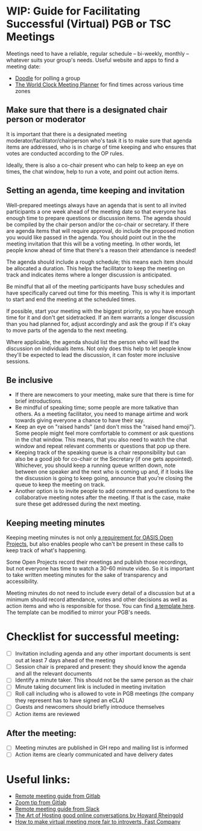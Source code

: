 # WIP: Guide for Facilitating Successful (Virtual) PGB or TSC Meetings

Meetings need to have a reliable, regular schedule – bi-weekly, monthly – whatever suits your group's needs. Useful website and apps to find a meeting date:
- [Doodle](https://doodle.com/) for polling a group
- [The World Clock Meeting Planner](https://www.timeanddate.com/worldclock/meetingtime.html) for find times across various time zones

<!-- ## Tools
- Zoom
- Teams
- Webex
- Google Meet
- Slack
- Google Docs
- GitHub 
## do we want this in here or not? -->

## Make sure that there is a designated chair person or moderator 
It is important that there is a designated meeting moderator/facilitator/chairperson who's task it is to make sure that agenda items are addressed, who  is in charge of time keeping and who ensures that votes are conducted according  to the OP rules.

Ideally, there is also a co-chair present who can help to keep an eye on times, the chat window, help to run a vote, and point out action items.

## Setting an agenda, time keeping and invitation
Well-prepared meetings always have an agenda that is sent to all invited participants a one week ahead of the meeting date so that everyone has enough time to prepare questions or discussion items. The agenda should be compiled by the chair person and/or the co-chair or secretary. If there are agenda items that will require approval, do include the proposed motion you would like passed in the agenda. You should point out in the the meeting invitation that this will be a voting meeting. In other words, let people know ahead of time that there's a reason their attendance is needed!

The agenda should include a rough schedule; this means each item should be allocated a duration. This helps the facilitator to keep the meeting on track and indicates items where a longer discussion is anticipated. 

Be mindful that all of the meeting participants have busy schedules and have specifically carved out time for this meeting. This is why it is important to start and end the meeting at the scheduled times. 

If possible, start your meeting with the biggest priority, so you have enough time for it and don't get sidetracked. If an item warrants a longer discussion than you had planned for, adjust accordingly and ask the group if it's okay to move parts of the agenda to the next meeting.

Where applicable, the agenda should list the person who will lead the discussion on individuals items. Not only does this help to let people know they'll be expected to lead the discussion, it can foster more inclusive sessions.


## Be inclusive 
* If there are newcomers to your meeting, make sure that there is time for brief introductions.
* Be mindful of speaking time; some people are more talkative than others. As a meeting facilitator, you need to manage airtime and work towards giving everyone a chance to have their say.
* Keep an eye on "raised hands" (and don't miss the "raised hand emoji"). Some people might feel more comfortable to comment or ask questions in the chat window. This means, that you also need to watch the chat window and repeat relevant comments or questions that pop up there.
* Keeping track of the speaking queue is a chair responsibility but can also be a good job for co-chair or the Secretary (if one gets appointed). Whichever, you should keep a running queue written down, note between one speaker and the next who is coming up and, if it looks like the discussion is going to keep going, announce that you're closing the queue to keep the meeting on track.
* Another option is to invite people to add comments and questions to the collaborative meeting notes after the meeting. If that is the case, make sure these get addressed during the next meeting.

## Keeping meeting minutes
Keeping meeting minutes is not only [a requirement for OASIS Open Projects](https://www.oasis-open.org/policies-guidelines/open-projects-process/#visibility-archival-permanence), but also enables people who can't be present in these calls to keep track of what's happening. 

Some Open Projects record their meetings and publish those recordings, but not everyone has time to watch a 30-60 minute video. So it is important to take written meeting minutes for the sake of transparency and accessibility.

Meeting minutes do not need to include every detail of a discussion but at a minimum should record attendance, votes and other decisions as well as action items and who is responsible for those. You can find [a template here](../templates/meeting-minutes-template.md). The template can be modified to mirror your PGB's needs.


# Checklist for successful meeting:
- [ ] Invitation including agenda and any other important documents is sent out at least 7 days ahead of the meeting 
- [ ] Session chair is prepared and present: they should know the agenda and all the relevant documents
- [ ] Identify a minute taker. This should not be the same person as the chair
- [ ] Minute taking document link is included in meeting invitation
- [ ] Roll call including who is allowed to vote in PGB meetings (the company they represent has to have signed an eCLA)
- [ ] Guests and newcomers should briefly introduce themselves
- [ ] Action items are reviewed

## After the meeting: 
- [ ] Meeting minutes are published in GH repo and mailing list is informed
- [ ] Action items are clearly communicated and have delivery dates

# Useful links:
* [Remote meeting guide from Gitlab](https://about.gitlab.com/company/culture/all-remote/meetings/#how-do-you-do-all-remote-meetings-right)
* [Zoom tip from Gitlab](https://about.gitlab.com/handbook/tools-and-tips/zoom/)
* [Remote meeting guide from Slack](https://slack.com/intl/en-de/blog/collaboration/ultimate-guide-remote-meetings)
* [The Art of Hosting good online conversations by Howard Rheingold](https://medium.com/@hrheingold/the-art-of-hosting-good-online-conversations-38c6d06642d0)
* [How to make virtual meeting more fair to introverts, Fast Company](https://www.fastcompany.com/90608039/how-to-make-your-virtual-meetings-more-fair-to-introverts)

